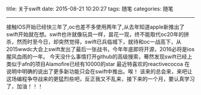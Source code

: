 title: 关于swift
date: 2015-08-21 10:20:27
tags: 随笔
categories: 随笔

---
接触IOS开始已经快三年了,oc也差不多使用两年了,从去年知道apple新推出了swift开始就在想。swift也许就像玩具一样，昙花一现，终不能取代oc20年的拼杀，然而时至今日，却突然觉得，swift已兵临城下，就待和oc一战高下，从2015wwdc大会上swift发出了最后一张战书，今年年底即将开源，2016必将是ios腥风血雨的一年。
今天没什么事情打开github的高级搜索，蓦然发现swift已经上类似于afn的项目Alamofire已经有10000的star 最近特喜欢的reactivecocoa 在说明中明确的说出了更多新功能只会在swift中推出。唉！
该来的总会来，来吧让这场编程争夺战来的更猛烈些吧，反正我又不乱来，接下来的一个月，要认真学习了，加油！！！